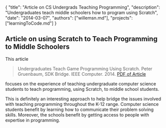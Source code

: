{
	"title": "Article on CS Undergrads Teaching Programming",
	"description": "Undergraduates teach middle schoolers how to program using Scratch",
	"date": "2014-03-07",
	"authors": ["willemsn.md"],
	"projects": ["learningToCode.md"]
}

Article on using Scratch to Teach Programming to Middle Schoolers
-----------------------------------------------------------------

This article

> Undergraduates Teach Game Programming Using Scratch. Peter
> Gruenbaum, SDK Bridge. IEEE Computer. 2014. [PDF of Article](http://www.rmsptsa.org/wp-content/uploads/UndergraduatesTeachingScratch.pdf)

focuses on the experience of teaching undergraduate computer science
students to teach programming, using Scratch, to middle school
students. 

This is definitely an interesting approach to help bridge the issues
involved with teaching programming throughout the K-12 range. Computer
science students benefit by learning how to communicate their problem
solving skills. Moreover, the schools benefit by getting access to
people with expertise in programming.

